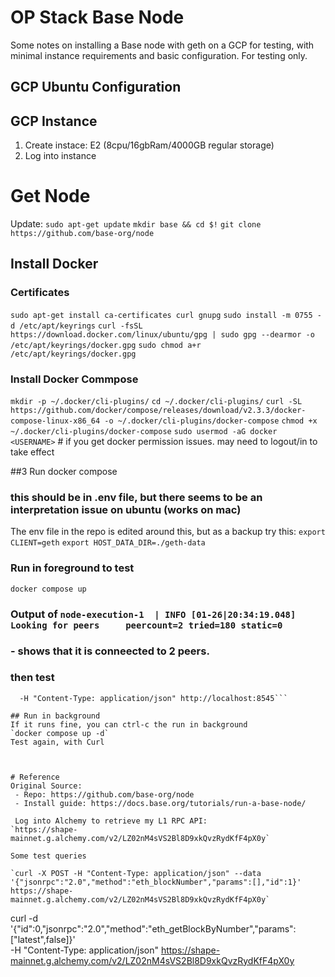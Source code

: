 
# OP Stack Base Node
Some notes on installing a Base node with geth on a GCP for testing, with minimal instance requirements and basic configuration. For testing only.

<!-- Beacon RPC
https://eth-beacon-chain.drpc.org/rest/
curl -X GET "https://eth-beacon-chain.drpc.org/rest/eth/v1/beacon/genesis" -H "accept: application/json" -->

## GCP Ubuntu Configuration
## GCP Instance
1. Create instace: E2 (8cpu/16gbRam/4000GB regular storage)
2. Log into instance

# Get Node
Update: `sudo apt-get update`
`mkdir base && cd $!`
`git clone https://github.com/base-org/node`

## Install Docker
### Certificates
<!-- curl -fsSL https://download.docker.com/linux/ubuntu/gpg | sudo apt-key add - # deprecated, but ok for now -->
`sudo apt-get install ca-certificates curl gnupg`
`sudo install -m 0755 -d /etc/apt/keyrings`
`curl -fsSL https://download.docker.com/linux/ubuntu/gpg | sudo gpg --dearmor -o /etc/apt/keyrings/docker.gpg`
`sudo chmod a+r /etc/apt/keyrings/docker.gpg`

### Install Docker Commpose
`mkdir -p ~/.docker/cli-plugins/`
`cd ~/.docker/cli-plugins/`
`curl -SL https://github.com/docker/compose/releases/download/v2.3.3/docker-compose-linux-x86_64 -o ~/.docker/cli-plugins/docker-compose`
`chmod +x ~/.docker/cli-plugins/docker-compose`
`sudo usermod -aG docker <USERNAME>` # if you get docker permission issues. may need to logout/in to take effect

##3 Run docker compose
### this should be in .env file, but there seems to be an interpretation issue on ubuntu (works on mac)
The env file in the repo is edited around this, but as a backup try this:
`export CLIENT=geth`
`export HOST_DATA_DIR=./geth-data`

### Run in foreground to test 
`docker compose up`
### Output of `node-execution-1  | INFO [01-26|20:34:19.048] Looking for peers     peercount=2 tried=180 static=0`
###  - shows that it is conneected to 2 peers.

### then test 
```curl -d '{"id":0,"jsonrpc":"2.0","method":"eth_getBlockByNumber","params":["latest",false]}' \
  -H "Content-Type: application/json" http://localhost:8545```

## Run in background
If it runs fine, you can ctrl-c the run in background
`docker compose up -d` 
Test again, with Curl



# Reference
Original Source:
 - Repo: https://github.com/base-org/node
 - Install guide: https://docs.base.org/tutorials/run-a-base-node/

 Log into Alchemy to retrieve my L1 RPC API:
`https://shape-mainnet.g.alchemy.com/v2/LZ02nM4sVS2Bl8D9xkQvzRydKfF4pX0y`

Some test queries

`curl -X POST -H "Content-Type: application/json" --data '{"jsonrpc":"2.0","method":"eth_blockNumber","params":[],"id":1}' https://shape-mainnet.g.alchemy.com/v2/LZ02nM4sVS2Bl8D9xkQvzRydKfF4pX0y`

```
curl -d '{"id":0,"jsonrpc":"2.0","method":"eth_getBlockByNumber","params":["latest",false]}' \
  -H "Content-Type: application/json" https://shape-mainnet.g.alchemy.com/v2/LZ02nM4sVS2Bl8D9xkQvzRydKfF4pX0y
  ```